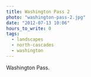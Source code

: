 ```yaml
---
title: Washington Pass 2
photo: "washington-pass-2.jpg"
date: "2012-07-13 10:06"
hours_to_write: 0
tags:
  - landscapes
  - north-cascades
  - washington
---
```


 Washington Pass.